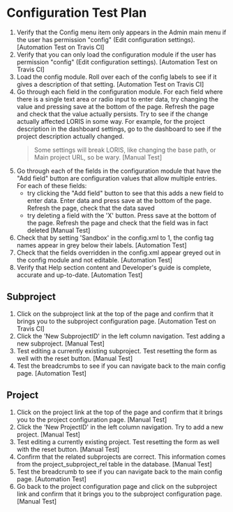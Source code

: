 # Configuration Test Plan

1. Verify that the Config menu item only appears in the Admin main menu if the user 
has permission "config" (Edit configuration settings).
  [Automation Test on Travis CI]
2. Verify that you can only load the configuration module if the user has permission 
"config" (Edit configuration settings).
  [Automation Test on Travis CI]
3. Load the config module. Roll over each of the config labels to see if it gives a 
description of that setting.
  [Automation Test on Travis CI]
4. Go through each field in the configuration module. For each field where there is a
single text area or radio input to enter data, try changing the value and pressing
save at the bottom of the page. Refresh the page and check that the value actually 
persists. Try to see if the change actually affected LORIS in some way. For example, 
for the project description in the dashboard settings, go to the dashboard to see if 
the project description actually changed.
   >Some settings will break LORIS, like changing the base path, or Main project 
 URL, so be wary.
  [Manual Test] 
5. Go through each of the fields in the configuration module that have the 
"Add field" button are configuration values that allow multiple entries. For each of 
these fields:
   - try clicking the "Add field" button to see that this adds a new field to enter 
   data. Enter data and press save at the bottom of the page. Refresh the page, check
   that the data saved
   - try deleting a field with the 'X' button. Press save at the bottom of the page. 
   Refresh the page and check that the field was in fact deleted
  [Manual Test]
6. Check that by setting 'Sandbox' in the config.xml to 1, the config tag names 
appear in grey below their labels.
  [Automation Test]
7. Check that the fields overridden in the config.xml appear greyed out in the config 
module and not editable.
  [Automation Test]
8. Verify that Help section content and Developer's guide is complete, accurate and 
up-to-date.
  [Automation Test]
 
## Subproject

1. Click on the subproject link at the top of the page and confirm that it brings you
to the subproject configuration page.
  [Automation Test on Travis CI]
2. Click the 'New SubprojectID' in the left column navigation. Test adding a new 
subproject.
  [Manual Test]
3. Test editing a currently existing subproject. Test resetting the form as well with
the reset button.
  [Manual Test]
4. Test the breadcrumbs to see if you can navigate back to the main config page.
  [Automation Test]

## Project

1. Click on the project link at the top of the page and confirm that it brings you to
the project configuration page.
  [Manual Test]
2. Click the 'New ProjectID' in the left column navigation. Try to add a new project.
  [Manual Test]
3. Test editing a currently existing project. Test resetting the form as well with 
the reset button.
  [Manual Test]
4. Confirm that the related subprojects are correct. This information comes from the 
project_subproject_rel table in the database.
  [Manual Test]
5. Test the breadcrumb to see if you can navigate back to the main config page.
  [Automation Test]
6. Go back to the project configuration page and click on the subproject link and 
confirm that it brings you to the subproject configuration page.
  [Manual Test]
